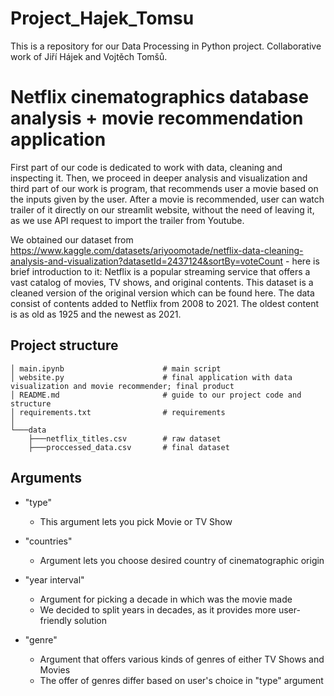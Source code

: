 # Project_Hajek_Tomsu
This is a repository for our Data Processing in Python project. Collaborative work of Jiří Hájek and Vojtěch Tomšů.
# Netflix cinematographics database analysis + movie recommendation application

First part of our code is dedicated to work with data, cleaning and inspecting it. Then, we proceed in deeper analysis and visualization and third part of our work is program, that recommends user a movie based on the inputs given by the user. After a movie is recommended, user can watch trailer of it directly on our streamlit website, without the need of leaving it, as we use API request to import the trailer from Youtube. 

We obtained our dataset from https://www.kaggle.com/datasets/ariyoomotade/netflix-data-cleaning-analysis-and-visualization?datasetId=2437124&sortBy=voteCount - here is brief introduction to it: 
    Netflix is a popular streaming service that offers a vast catalog of movies, TV shows, and original contents. This dataset is a cleaned version of the original version which can be found here. The data consist of contents added to Netflix from 2008 to 2021. The oldest content is as old as 1925 and the newest as 2021.

## Project structure


```
│ main.ipynb                      # main script
│ website.py                      # final application with data visualization and movie recommender; final product
│ README.md                       # guide to our project code and structure
│ requirements.txt                # requirements
│
└───data                              
    ├───netflix_titles.csv        # raw dataset
    ├───proccessed_data.csv       # final dataset
```

## Arguments

* "type"
    * This argument lets you pick Movie or TV Show

* "countries"
    * Argument lets you choose desired country of cinematographic origin

* "year interval"
    * Argument for picking a decade in which was the movie made
    * We decided to split years in decades, as it provides more user-friendly solution

* "genre"
    * Argument that offers various kinds of genres of either TV Shows and Movies
    * The offer of genres differ based on user's choice in "type" argument

